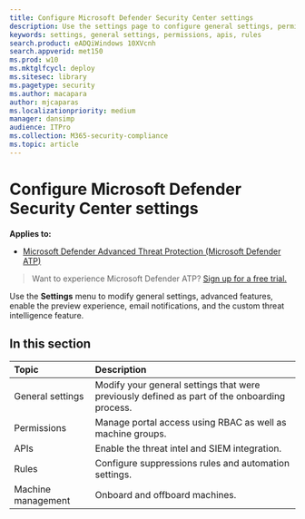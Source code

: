 ```yaml
---
title: Configure Microsoft Defender Security Center settings
description: Use the settings page to configure general settings, permissions, apis, and rules.
keywords: settings, general settings, permissions, apis, rules
search.product: eADQiWindows 10XVcnh
search.appverid: met150
ms.prod: w10
ms.mktglfcycl: deploy
ms.sitesec: library
ms.pagetype: security
ms.author: macapara
author: mjcaparas
ms.localizationpriority: medium
manager: dansimp
audience: ITPro
ms.collection: M365-security-compliance 
ms.topic: article
---
```

# Configure Microsoft Defender Security Center settings

**Applies to:**
- [Microsoft Defender Advanced Threat Protection (Microsoft Defender ATP)](https://go.microsoft.com/fwlink/p/?linkid=2069559)

>Want to experience Microsoft Defender ATP? [Sign up for a free trial.](https://www.microsoft.com/en-us/WindowsForBusiness/windows-atp?ocid=docs-wdatp-prefsettings-abovefoldlink)

Use the **Settings** menu to modify general settings, advanced features, enable the preview experience, email notifications, and the custom threat intelligence feature.

## In this section

Topic | Description
:---|:---
General settings | Modify your general settings that were previously defined as part of the onboarding process.
Permissions | Manage portal access using RBAC as well as machine groups.
APIs | Enable the threat intel and SIEM integration.
Rules | Configure suppressions rules and automation settings.
Machine management | Onboard and offboard machines.

